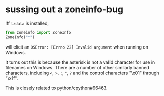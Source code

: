 # sussing out a zoneinfo-bug

Iff `tzdata` is installed,

```py
from zoneinfo import ZoneInfo
ZoneInfo("*")
```

will elicit an `OSError: [Errno 22] Invalid argument` when running on Windows.

It turns out this is because the asterisk is not a valid character for use in filenames on Windows.
There are a number of other similarly banned characters, including `<`, `>`, `:`, `"`, `?` and the control characters "\x01" through "\x1f".

This is closely related to python/cpython#96463.
